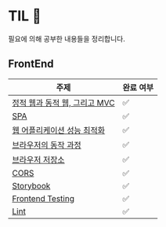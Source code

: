 # TIL 🌱

필요에 의해 공부한 내용들을 정리합니다.

## FrontEnd

| 주제                                                         | 완료 여부 |
| ------------------------------------------------------------ | --------- |
| [정적 웹과 동적 웹, 그리고 MVC](https://github.com/hanameee/TIL/blob/master/FrontEnd/%EC%A0%95%EC%A0%81%EC%9B%B9_%EB%8F%99%EC%A0%81%EC%9B%B9_MVC.md) | ✅         |
| [SPA](https://github.com/hanameee/TIL/blob/master/FrontEnd/SPA.md) | ✅         |
| [웹 어플리케이션 성능 최적화](https://github.com/hanameee/TIL/blob/master/FrontEnd/%EC%84%B1%EB%8A%A5_%EC%B5%9C%EC%A0%81%ED%99%94.md) | ✅         |
| [브라우저의 동작 과정](https://github.com/hanameee/TIL/blob/master/FrontEnd/%EB%B8%8C%EB%9D%BC%EC%9A%B0%EC%A0%80_%EB%8F%99%EC%9E%91%EA%B3%BC%EC%A0%95.md) | ✅         |
| [브라우저 저장소](https://github.com/hanameee/TIL/blob/master/FrontEnd/%EB%B8%8C%EB%9D%BC%EC%9A%B0%EC%A0%80_%EC%A0%80%EC%9E%A5%EC%86%8C.md) | ✅         |
| [CORS](https://github.com/hanameee/TIL/blob/master/FrontEnd/CORS.md) | ✅         |
| [Storybook](https://github.com/hanameee/TIL/blob/master/FrontEnd/Storybook.md) | ✅         |
| [Frontend Testing](https://github.com/hanameee/TIL/blob/master/FrontEnd/Frontend%20Testing.md) | ✅         |
| [Lint](https://github.com/hanameee/TIL/blob/master/FrontEnd/Lint.md) | ✅         |

